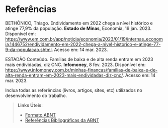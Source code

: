 # Referências

BETHÔNICO, Thiago. Endividamento em 2022 chega a nível histórico e atinge 77,9% da população. **Estado de Minas**, Economia, 19 jan. 2023. Disponível em: <https://www.em.com.br/app/noticia/economia/2023/01/19/internas_economia,1446752/endividamento-em-2022-chega-a-nivel-historico-e-atinge-77-9-da-populacao.shtml>. Acesso em: 14 mar. 2023.

ESTADÃO Conteúdo. Famílias de baixa e de alta renda entram em 2023 mais endividadas, diz CNC. **Infomoney**, 8 fev. 2023. Disponível em: <https://www.infomoney.com.br/minhas-financas/familias-de-baixa-e-de-alta-renda-entram-em-2023-mais-endividadas-diz-cnc/>. Acesso em: 14 mar. 2023.


Inclua todas as referências (livros, artigos, sites, etc) utilizados no desenvolvimento do trabalho.

> **Links Úteis**:
> - [Formato ABNT](https://www.normastecnicas.com/abnt/trabalhos-academicos/referencias/)
> - [Referências Bibliográficas da ABNT](https://comunidade.rockcontent.com/referencia-bibliografica-abnt/)
